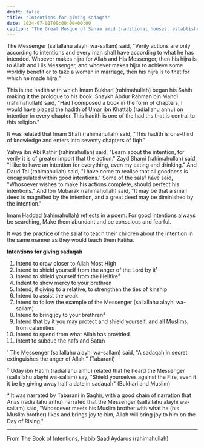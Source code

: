 ```yaml
---
draft: false
title: "Intentions for giving sadaqah"
date: 2024-07-01T00:00:00+00:00
caption: "The Great Mosque of Sanaa amid traditional houses, established by the Companion Wabr ibn Yahnas (radiallahu anhu)"
---
```


The Messenger (sallallahu alayhi wa-sallam) said, "Verily actions are only according to intentions and every man shall have according to what he has intended. Whoever makes hijra for Allah and His Messenger, then his hijra is to Allah and His Messenger, and whoever makes hijra to achieve some worldly benefit or to take a woman in marriage, then his hijra is to that for which he made hijra."

This is the hadith with which Imam Bukhari (rahimahullah) began his Sahih making it the prologue to his book. Shaykh Abdur Rahman bin Mahdi (rahimahullah) said, "Had I composed a book in the form of chapters, I would have placed the hadith of Umar ibn Khattab (radiallahu anhu) on intention in every chapter. This hadith is one of the hadiths that is central to this religion."

It was related that Imam Shafi (rahimahullah) said, "This hadith is one-third of knowledge and enters into seventy chapters of fiqh."

Yahya ibn Abi Kathir (rahimahullah) said, "Learn about the intention, for verily it is of greater import that the action." Zayd Shami (rahimahullah) said, "I like to have an intention for everything, even my eating and drinking." And Daud Tai (rahimahullah) said, "I have come to realise that all goodness is encapsulated within good intentions." Some of the salaf have said, "Whosoever wishes to make his actions complete, should perfect his intentions." And Ibn Mubarak (rahimahullah) said, "It may be that a small deed is magnified by the intention, and a great deed may be diminished by the intention."

Imam Haddad (rahimahullah) reflects in a poem:
For good intentions always be searching,
Make them abundant and be conscious and fearful.

It was the practice of the salaf to teach their children about the intention in the same manner as they would teach them Fatiha.


**Intentions for giving sadaqah**

1. Intend to draw closer to Allah Most High
2. Intend to shield yourself from the anger of the Lord by it¹
3. Intend to shield yourself from the Hellfire²
4. Indent to show mercy to your brethren
5. Intend, if giving to a relative, to strengthen the ties of kinship
6. Intend to assist the weak
7. Intend to follow the example of the Messenger (sallallahu alayhi wa-sallam)
8. Intend to bring joy to your brethren³
9. Intend that by it you may protect and shield yourself, and all Muslims, from calamities
10. Intend to spend from what Allah has provided
11. Intent to subdue the nafs and Satan

¹ The Messenger (sallallahu alayhi wa-sallam) said, "A sadaqah in secret extinguishes the anger of Allah.” (Tabarani)

² Uday ibn Hatim (radiallahu anhu) related that he heard the Messenger (sallallahu alayhi wa-sallam) say, "Shield yourselves against the Fire, even it it be by giving away half a date in sadaqah" (Bukhari and Muslim)

³ It was narrated by Tabarani in Saghir, with a good chain of narration that Anas (radiallahu anhu) narrated that the Messenger (sallallahu alayhi wa-sallam) said, "Whosoever meets his Muslim brother with what he (his Muslim brother) likes and brings joy to him, Allah will bring joy to him on the Day of Rising." 

---

From The Book of Intentions, Habib Saad Aydarus (rahimahullah)
